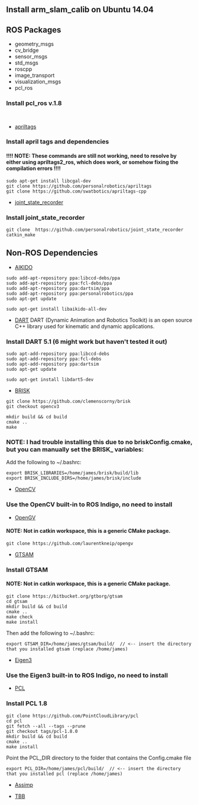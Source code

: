 ## Install arm_slam_calib on Ubuntu 14.04

## ROS Packages
* geometry_msgs
* cv_bridge
* sensor_msgs
* std_msgs
* roscpp
* image_transport
* visualization_msgs
* pcl_ros
### Install pcl_ros v.1.8
```


```

* [apriltags](https://github.com/personalrobotics/apriltags)
### Install april tags and dependencies 
#### !!!! NOTE: These commands are still not working, need to resolve by either using apriltags2_ros, which does work, or somehow fixing the compilation errors !!!!
```	
sudo apt-get install libcgal-dev
git clone https://github.com/personalrobotics/apriltags 
git clone https://github.com/swatbotics/apriltags-cpp 
```

* [joint_state_recorder](https://github.com/personalrobotics/joint_state_recorder)
### Install joint_state_recorder
```
git clone  https://github.com/personalrobotics/joint_state_recorder
catkin_make
```

## Non-ROS Dependencies
* [AIKIDO](https://github.com/personalrobotics/aikido)
```
sudo add-apt-repository ppa:libccd-debs/ppa
sudo add-apt-repository ppa:fcl-debs/ppa
sudo add-apt-repository ppa:dartsim/ppa
sudo add-apt-repository ppa:personalrobotics/ppa
sudo apt-get update

sudo apt-get install libaikido-all-dev
```

* [DART](https://github.com/dartsim/dart)
DART (Dynamic Animation and Robotics Toolkit) is an open source C++ library used for kinematic and dynamic applications.
### Install DART 5.1 (6 might work but haven't tested it out)
```
sudo apt-add-repository ppa:libccd-debs
sudo apt-add-repository ppa:fcl-debs
sudo apt-add-repository ppa:dartsim
sudo apt-get update

sudo apt-get install libdart5-dev
```
* [BRISK](https://github.com/clemenscorny/brisk)
```
git clone https://github.com/clemenscorny/brisk
git checkout opencv3

mkdir build && cd build
cmake ..
make
```
### NOTE: I had trouble installing this due to no briskConfig.cmake, but you can manually set the BRISK_ variables:
Add the following to ~/.bashrc:
```
export BRISK_LIBRARIES=/home/james/brisk/build/lib
export BRISK_INCLUDE_DIRS=/home/james/brisk/include
```


* [OpenCV](https://github.com/opencv/opencv)
### Use the OpenCV built-in to ROS Indigo, no need to install

* [OpenGV](https://github.com/laurentkneip/opengv)
#### NOTE: Not in catkin workspace, this is a generic CMake package.
```
git clone https://github.com/laurentkneip/opengv
```
* [GTSAM](https://github.com/devbharat/gtsam)
### Install GTSAM
#### NOTE: Not in catkin workspace, this is a generic CMake package.
```
git clone https://bitbucket.org/gtborg/gtsam
cd gtsam
mkdir build && cd build
cmake ..
make check
make install
```

Then add the following to ~/.bashrc:
```
export GTSAM_DIR=/home/james/gtsam/build/  // <-- insert the directory that you installed gtsam (replace /home/james)
```
* [Eigen3](http://eigen.tuxfamily.org/index.php?title=Main_Page)
### Use the Eigen3 built-in to ROS Indigo, no need to install

* [PCL](https://github.com/PointCloudLibrary/pcl)
### Install PCL 1.8
```
git clone https://github.com/PointCloudLibrary/pcl
cd pcl
git fetch --all --tags --prune
git checkout tags/pcl-1.8.0
mkdir build && cd build
cmake ..
make install
```
Point the PCL_DIR directory to the folder that contains the Config.cmake file
```
export PCL_DIR=/home/james/pcl/build/  // <-- insert the directory that you installed pcl (replace /home/james)
```
* [Assimp](https://github.com/assimp/assimp)

* [TBB](https://github.com/wjakob/tbb)







